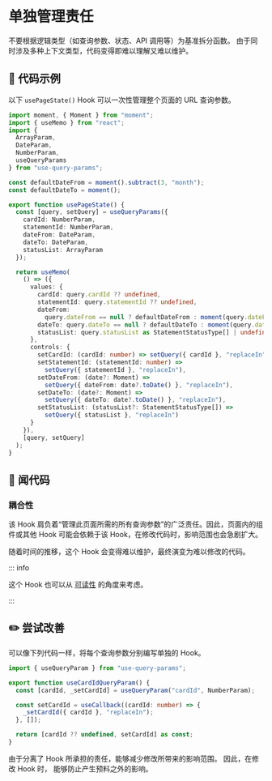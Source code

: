 # 单独管理责任

<div style="margin-top: 16px">
<Badge type="info" text="耦合性" />
</div>

不要根据逻辑类型（如查询参数、状态、API 调用等）为基准拆分函数。 由于同时涉及多种上下文类型，代码变得即难以理解又难以维护。

## 📝 代码示例

以下 `usePageState()` Hook 可以一次性管理整个页面的 URL 查询参数。

```typescript
import moment, { Moment } from "moment";
import { useMemo } from "react";
import {
  ArrayParam,
  DateParam,
  NumberParam,
  useQueryParams
} from "use-query-params";

const defaultDateFrom = moment().subtract(3, "month");
const defaultDateTo = moment();

export function usePageState() {
  const [query, setQuery] = useQueryParams({
    cardId: NumberParam,
    statementId: NumberParam,
    dateFrom: DateParam,
    dateTo: DateParam,
    statusList: ArrayParam
  });

  return useMemo(
    () => ({
      values: {
        cardId: query.cardId ?? undefined,
        statementId: query.statementId ?? undefined,
        dateFrom:
          query.dateFrom == null ? defaultDateFrom : moment(query.dateFrom),
        dateTo: query.dateTo == null ? defaultDateTo : moment(query.dateTo),
        statusList: query.statusList as StatementStatusType[] | undefined
      },
      controls: {
        setCardId: (cardId: number) => setQuery({ cardId }, "replaceIn"),
        setStatementId: (statementId: number) =>
          setQuery({ statementId }, "replaceIn"),
        setDateFrom: (date?: Moment) =>
          setQuery({ dateFrom: date?.toDate() }, "replaceIn"),
        setDateTo: (date?: Moment) =>
          setQuery({ dateTo: date?.toDate() }, "replaceIn"),
        setStatusList: (statusList?: StatementStatusType[]) =>
          setQuery({ statusList }, "replaceIn")
      }
    }),
    [query, setQuery]
  );
}
```

## 👃 闻代码

### 耦合性

该 Hook 肩负着“管理此页面所需的所有查询参数”的广泛责任。因此，页面内的组件或其他 Hook 可能会依赖于该 Hook，在修改代码时，影响范围也会急剧扩大。

随着时间的推移，这个 Hook 会变得难以维护，最终演变为难以修改的代码。

::: info

这个 Hook 也可以从 [可读性](./use-page-state-readability.md) 的角度来考虑。

:::

## ✏️ 尝试改善

可以像下列代码一样，将每个查询参数分别编写单独的 Hook。

```typescript
import { useQueryParam } from "use-query-params";

export function useCardIdQueryParam() {
  const [cardId, _setCardId] = useQueryParam("cardId", NumberParam);

  const setCardId = useCallback((cardId: number) => {
    _setCardId({ cardId }, "replaceIn");
  }, []);

  return [cardId ?? undefined, setCardId] as const;
}
```

由于分离了 Hook 所承担的责任，能够减少修改所带来的影响范围。
因此，在修改 Hook 时， 能够防止产生预料之外的影响。
